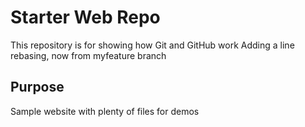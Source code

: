 # Starter Web Repo

This repository is for showing how Git and GitHub work Adding a line rebasing, now from myfeature branch 

## Purpose

Sample website with plenty of files for demos